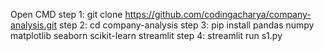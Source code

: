 Open CMD
step 1: git clone https://github.com/codingacharya/company-analysis.git
step 2: cd company-analysis
step 3: pip install pandas numpy matplotlib seaborn scikit-learn streamlit
step 4: streamlit run s1.py
